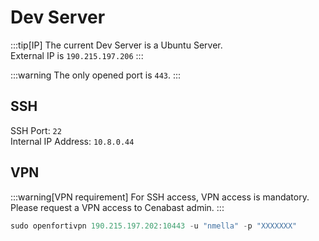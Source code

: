 # Dev Server

:::tip[IP]
The current Dev Server is a Ubuntu Server.\
External IP is `190.215.197.206`
:::

:::warning
The only opened port is `443`.
:::

## SSH 

SSH Port: `22`\
Internal IP Address: `10.8.0.44`


## VPN

:::warning[VPN requirement]
For SSH access, VPN access is mandatory. Please request a VPN access to Cenabast admin.
:::

```jsx
sudo openfortivpn 190.215.197.202:10443 -u "nmella" -p "XXXXXXX"
```